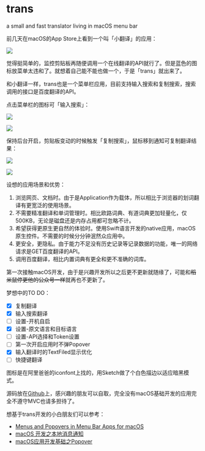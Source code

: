 # trans
a small and fast translator living in macOS menu bar


前几天在macOS的App Store上看到一个叫「小翻译」的应用：

![](https://pic.rhinoc.top/mweb/15715563982330.jpg)

觉得挺简单的，监控剪贴板再随便调用一个在线翻译的API就行了。但是蓝色的图标放菜单太违和了。就想着自己能不能也做一个，于是「trans」就出来了。

和小翻译一样，trans也是一个菜单栏应用，目前支持输入搜索和复制搜索，搜索调用的接口是百度翻译的API。

点击菜单栏的图标可「输入搜索」：

![](https://pic.rhinoc.top/mweb/15717457312566.jpg)

![](https://pic.rhinoc.top/mweb/15717457549055.jpg)

保持后台开启，剪贴板变动的时候触发「复制搜索」，鼠标移到通知可复制翻译结果：

![](https://pic.rhinoc.top/mweb/15715578064917.jpg)

![](https://pic.rhinoc.top/mweb/15717457944937.jpg)


设想的应用场景和优势：
1. 浏览网页、文档时。由于是Application作为载体，所以相比于浏览器的划词翻译有更宽泛的使用场景。
2. 不需要精准翻译和单词管理时。相比欧路词典、有道词典更加轻量化，仅500KB，无论是磁盘还是内存占用都可忽略不计。
3. 希望获得更原生更自然的体验时。使用Swift语言开发的native应用，macOS原生控件。不需要的时候分分钟泯然众应用中。
4. 更安全，更隐私。由于能力不足没有历史记录等记录数据的功能，唯一的网络请求是GET百度翻译的API。
5. 调用百度翻译，相比内置词典有更全和更不准确的词库。

第一次接触macOS开发，由于是兴趣开发所以之后更不更新就随缘了，可能和~~稻米鼠停更他的公众号一样~~就再也不更新了。

梦想中的TO DO：
* [x] 复制翻译
* [x] 输入搜索翻译
* [ ] 设置-开机自启
* [x] 设置-原文语言和目标语言
* [ ] 设置-API选择和Token设置
* [ ] 第一次开启应用时不弹Popover
* [x] 输入翻译时的TextFiled显示优化
* [ ] 快捷键翻译

图标是在阿里爸爸的iconfont上找的，用Sketch做了个白色描边以适应暗黑模式。

源码放在[Github](https://github.com/rhinoc/trans)上，感兴趣的朋友可以自取，完全没有macOS基础开发的应用完全不遵守MVC也请多担待了。

想基于trans开发的小白朋友们可以参考：
* [Menus and Popovers in Menu Bar Apps for macOS](https://www.raywenderlich.com/450-menus-and-popovers-in-menu-bar-apps-for-macos)
* [macOS 开发之本地消息通知](https://www.smslit.top/2019/03/17/macOS-dev-local-notification/)
* [macOS应用开发基础之Popover](https://www.smslit.top/2018/06/29/macOS-dev-basic-NSPopover/)